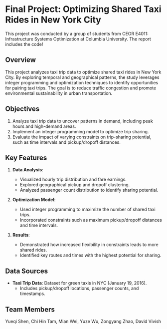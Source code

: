 # **Final Project: Optimizing Shared Taxi Rides in New York City**
This project was conducted by a group of students from CEOR E4011: Infrastructure Systems Optimization at Columbia University. The report includes the code!

## **Overview**
This project analyzes taxi trip data to optimize shared taxi rides in New York City. By exploring temporal and geographical patterns, the study leverages integer programming and optimization techniques to identify opportunities for pairing taxi trips. The goal is to reduce traffic congestion and promote environmental sustainability in urban transportation.

## **Objectives**
1. Analyze taxi trip data to uncover patterns in demand, including peak hours and high-demand areas.
2. Implement an integer programming model to optimize trip sharing.
3. Evaluate the impact of varying constraints on trip-sharing potential, such as time intervals and pickup/dropoff distances.

## **Key Features**
1. **Data Analysis**:
   - Visualized hourly trip distribution and fare earnings.
   - Explored geographical pickup and dropoff clustering.
   - Analyzed passenger count distribution to identify sharing potential.

2. **Optimization Model**:
   - Used integer programming to maximize the number of shared taxi trips.
   - Incorporated constraints such as maximum pickup/dropoff distances and time intervals.

3. **Results**:
   - Demonstrated how increased flexibility in constraints leads to more shared rides.
   - Identified key routes and times with the highest potential for sharing.

## **Data Sources**
- **Taxi Trip Data**: Dataset for green taxis in NYC (January 19, 2016).
  - Includes pickup/dropoff locations, passenger counts, and timestamps.

## **Team Members**
Yueqi Shen, Chi Hin Tam, Mian Wei, Yuze Wu, Zongyang Zhao, David Vivish
